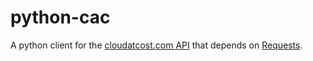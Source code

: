 # python-cac
A python client for the [cloudatcost.com API](https://github.com/cloudatcost/api) that depends on [Requests](http://docs.python-requests.org/en/master/).
